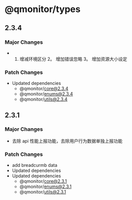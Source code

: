 # @qmonitor/types

## 2.3.4

### Major Changes

-   1. 增减环境区分 2。 增加错误忽略 3。 增加资源大小设定

### Patch Changes

-   Updated dependencies
    -   @qmonitor/core@2.3.4
    -   @qmonitor/enums@2.3.4
    -   @qmonitor/utils@2.3.4

## 2.3.1

### Major Changes

-   去除 api 性能上报功能，去除用户行为数据单独上报功能

### Patch Changes

-   add breadcurmb data
-   Updated dependencies
-   Updated dependencies
    -   @qmonitor/core@2.3.1
    -   @qmonitor/enums@2.3.1
    -   @qmonitor/utils@2.3.1
